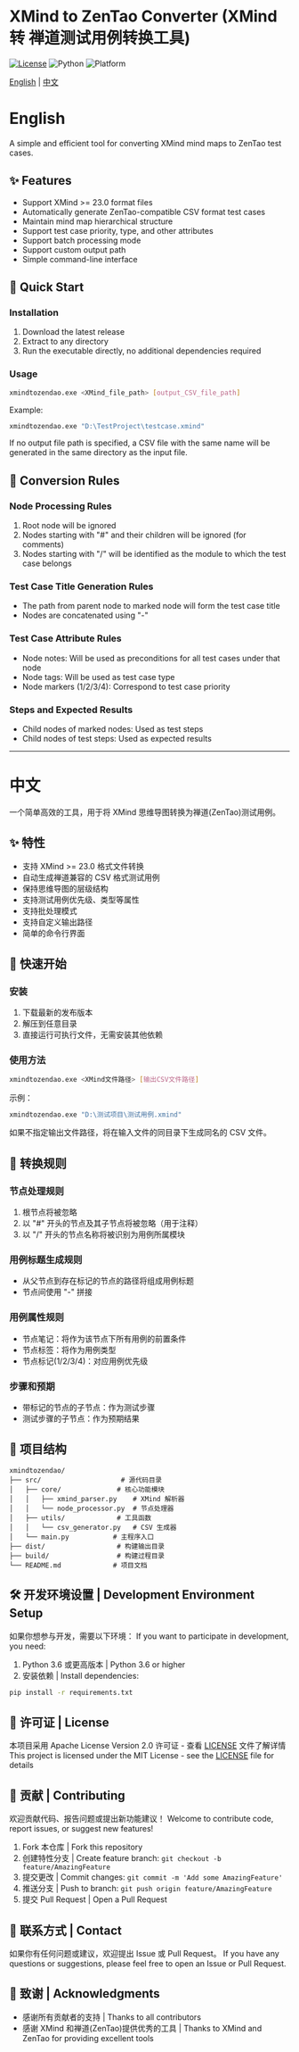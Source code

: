 # XMind to ZenTao Converter (XMind 转 禅道测试用例转换工具)

[![License](https://img.shields.io/badge/license-MIT-blue.svg)](LICENSE)
![Python](https://img.shields.io/badge/python-3.6%2B-blue)
![Platform](https://img.shields.io/badge/platform-Windows-lightgrey)

[English](#english) | [中文](#中文)

# English

A simple and efficient tool for converting XMind mind maps to ZenTao test cases.

## ✨ Features

- Support XMind >= 23.0 format files
- Automatically generate ZenTao-compatible CSV format test cases
- Maintain mind map hierarchical structure
- Support test case priority, type, and other attributes
- Support batch processing mode
- Support custom output path
- Simple command-line interface

## 🚀 Quick Start

### Installation

1. Download the latest release
2. Extract to any directory
3. Run the executable directly, no additional dependencies required

### Usage

```bash
xmindtozendao.exe <XMind_file_path> [output_CSV_file_path]
```

Example:
```bash
xmindtozendao.exe "D:\TestProject\testcase.xmind"
```

If no output file path is specified, a CSV file with the same name will be generated in the same directory as the input file.

## 📝 Conversion Rules

### Node Processing Rules
1. Root node will be ignored
2. Nodes starting with "#" and their children will be ignored (for comments)
3. Nodes starting with "/" will be identified as the module to which the test case belongs

### Test Case Title Generation Rules
- The path from parent node to marked node will form the test case title
- Nodes are concatenated using "-"

### Test Case Attribute Rules
- Node notes: Will be used as preconditions for all test cases under that node
- Node tags: Will be used as test case type
- Node markers (1/2/3/4): Correspond to test case priority

### Steps and Expected Results
- Child nodes of marked nodes: Used as test steps
- Child nodes of test steps: Used as expected results

---

# 中文

一个简单高效的工具，用于将 XMind 思维导图转换为禅道(ZenTao)测试用例。

## ✨ 特性

- 支持 XMind >= 23.0 格式文件转换
- 自动生成禅道兼容的 CSV 格式测试用例
- 保持思维导图的层级结构
- 支持测试用例优先级、类型等属性
- 支持批处理模式
- 支持自定义输出路径
- 简单的命令行界面

## 🚀 快速开始

### 安装

1. 下载最新的发布版本
2. 解压到任意目录
3. 直接运行可执行文件，无需安装其他依赖

### 使用方法

```bash
xmindtozendao.exe <XMind文件路径> [输出CSV文件路径]
```

示例：
```bash
xmindtozendao.exe "D:\测试项目\测试用例.xmind"
```

如果不指定输出文件路径，将在输入文件的同目录下生成同名的 CSV 文件。

## 📝 转换规则

### 节点处理规则
1. 根节点将被忽略
2. 以 "#" 开头的节点及其子节点将被忽略（用于注释）
3. 以 "/" 开头的节点名称将被识别为用例所属模块

### 用例标题生成规则
- 从父节点到存在标记的节点的路径将组成用例标题
- 节点间使用 "-" 拼接

### 用例属性规则
- 节点笔记：将作为该节点下所有用例的前置条件
- 节点标签：将作为用例类型
- 节点标记(1/2/3/4)：对应用例优先级

### 步骤和预期
- 带标记的节点的子节点：作为测试步骤
- 测试步骤的子节点：作为预期结果

## 📂 项目结构

```
xmindtozendao/
├── src/                    # 源代码目录
│   ├── core/              # 核心功能模块
│   │   ├── xmind_parser.py    # XMind 解析器
│   │   └── node_processor.py  # 节点处理器
│   ├── utils/             # 工具函数
│   │   └── csv_generator.py   # CSV 生成器
│   └── main.py           # 主程序入口
├── dist/                  # 构建输出目录
├── build/                 # 构建过程目录
└── README.md             # 项目文档
```

## 🛠️ 开发环境设置 | Development Environment Setup

如果你想参与开发，需要以下环境：
If you want to participate in development, you need:

1. Python 3.6 或更高版本 | Python 3.6 or higher
2. 安装依赖 | Install dependencies:
```bash
pip install -r requirements.txt
```

## 📄 许可证 | License

本项目采用  Apache License Version 2.0 许可证 - 查看 [LICENSE](LICENSE) 文件了解详情
This project is licensed under the MIT License - see the [LICENSE](LICENSE) file for details

## 🤝 贡献 | Contributing

欢迎贡献代码、报告问题或提出新功能建议！
Welcome to contribute code, report issues, or suggest new features!

1. Fork 本仓库 | Fork this repository
2. 创建特性分支 | Create feature branch: `git checkout -b feature/AmazingFeature`
3. 提交更改 | Commit changes: `git commit -m 'Add some AmazingFeature'`
4. 推送分支 | Push to branch: `git push origin feature/AmazingFeature`
5. 提交 Pull Request | Open a Pull Request

## 📮 联系方式 | Contact

如果你有任何问题或建议，欢迎提出 Issue 或 Pull Request。
If you have any questions or suggestions, please feel free to open an Issue or Pull Request.

## 🙏 致谢 | Acknowledgments

- 感谢所有贡献者的支持 | Thanks to all contributors
- 感谢 XMind 和禅道(ZenTao)提供优秀的工具 | Thanks to XMind and ZenTao for providing excellent tools

